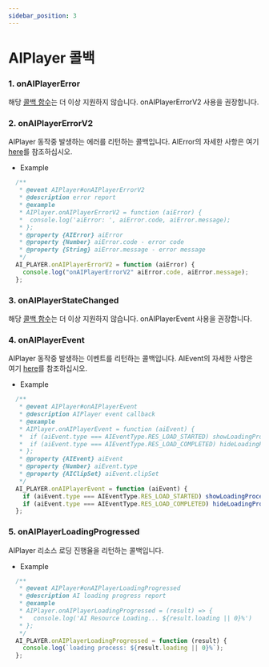 ```yaml
---
sidebar_position: 3
---
```


# AIPlayer 콜백

### 1. onAIPlayerError

해당 [콜백 함수](https://docs.deepbrain.io/ko/1.3.x/aihuman/web-sdk/apis/aiplayer-callback)는 더 이상 지원하지 않습니다.
onAIPlayerErrorV2 사용을 권장합니다.

### 2. onAIPlayerErrorV2

AIPlayer 동작중 발생하는 에러를 리턴하는 콜백입니다. AIError의 자세한 사항은 여기 [here](../apis/aiplayer-data.md)를 참조하십시오. 

- Example

```javascript
  /**
   * @event AIPlayer#onAIPlayerErrorV2
   * @description error report
   * @example
   * AIPlayer.onAIPlayerErrorV2 = function (aiError) {
   *  console.log('aiError: ', aiError.code, aiError.message);
   * };
   * @property {AIError} aiError 
   * @property {Number} aiError.code - error code 
   * @property {String} aiError.message - error message
   */
  AI_PLAYER.onAIPlayerErrorV2 = function (aiError) {
    console.log("onAIPlayerErrorV2" aiError.code, aiError.message);
  };
```

### 3. onAIPlayerStateChanged

해당 [콜백 함수](https://docs.deepbrain.io/ko/1.3.x/aihuman/web-sdk/apis/aiplayer-callback)는 더 이상 지원하지 않습니다.
onAIPlayerEvent 사용을 권장합니다.

### 4. onAIPlayerEvent

AIPlayer 동작중 발생하는 이벤트를 리턴하는 콜백입니다. AIEvent의 자세한 사항은 여기 [here](../apis/aiplayer-data.md)를 참조하십시오. 

- Example

```javascript
  /**
   * @event AIPlayer#onAIPlayerEvent
   * @description AIPlayer event callback 
   * @example
   * AIPlayer.onAIPlayerEvent = function (aiEvent) {
   *  if (aiEvent.type === AIEventType.RES_LOAD_STARTED) showLoadingProcess();
   *  if (aiEvent.type === AIEventType.RES_LOAD_COMPLETED) hideLoadingProcess();
   * };
   * @property {AIEvent} aiEvent
   * @property {Number} aiEvent.type 
   * @property {AIClipSet} aiEvent.clipSet
   */
  AI_PLAYER.onAIPlayerEvent = function (aiEvent) {
    if (aiEvent.type === AIEventType.RES_LOAD_STARTED) showLoadingProcess();
    if (aiEvent.type === AIEventType.RES_LOAD_COMPLETED) hideLoadingProcess();
  };
```

### 5. onAIPlayerLoadingProgressed

AIPlayer 리소스 로딩 진행율을 리턴하는 콜백입니다.

- Example

```javascript
  /**
   * @event AIPlayer#onAIPlayerLoadingProgressed
   * @description AI loading progress report 
   * @example
   * AIPlayer.onAIPlayerLoadingProgressed = (result) => {
   *   console.log('AI Resource Loading... ${result.loading || 0}%')
   * };
   */
  AI_PLAYER.onAIPlayerLoadingProgressed = function (result) {
    console.log(`loading process: ${result.loading || 0}%`);
  };
```
